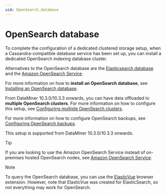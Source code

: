 ```yaml
---
uid: OpenSearch_database
---
```


# OpenSearch database

To complete the configuration of a dedicated clustered storage setup, when a Cassandra-compatible database service has been set up, you can install a dedicated OpenSearch indexing database cluster.

Alternatives to the OpenSearch database are the [Elasticsearch database](xref:Elasticsearch_database) and the [Amazon OpenSearch Service](xref:Amazon_OpenSearch_Service).

For more information on how to **install an OpenSearch database**, see [Installing an OpenSearch database](xref:Installing_OpenSearch_database).

From DataMiner 10.3.0/10.3.3 onwards, you can have data offloaded to **multiple OpenSearch clusters**. For more information on how to configure this setup, see [Configuring multiple OpenSearch clusters](xref:Configuring_multiple_OpenSearch_clusters).

For more information on how to configure OpenSearch backups, see [Configuring OpenSearch backups](xref:Configuring_OpenSearch_Backups).

This setup is supported from DataMiner 10.3.0/10.3.3 onwards.

> [!TIP]
> If you are looking to use the Amazon OpenSearch Service instead of on-premises hosted OpenSearch nodes, see [Amazon OpenSearch Service](xref:Amazon_OpenSearch_Service).

> [!NOTE]
> To query the OpenSearch database, you can use the [ElasticVue](https://elasticvue.com/) browser extension. However, note that ElasticVue was created for ElasticSearch, so not everything may work for OpenSearch.

